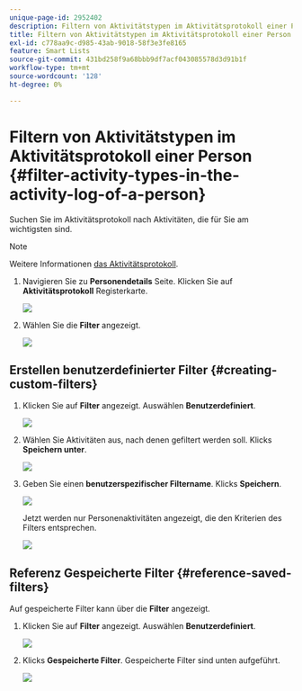 ```yaml
---
unique-page-id: 2952402
description: Filtern von Aktivitätstypen im Aktivitätsprotokoll einer Person - Marketo Docs - Produktdokumentation
title: Filtern von Aktivitätstypen im Aktivitätsprotokoll einer Person
exl-id: c778aa9c-d985-43ab-9018-58f3e3fe8165
feature: Smart Lists
source-git-commit: 431bd258f9a68bbb9df7acf043085578d3d91b1f
workflow-type: tm+mt
source-wordcount: '128'
ht-degree: 0%

---
```


# Filtern von Aktivitätstypen im Aktivitätsprotokoll einer Person {#filter-activity-types-in-the-activity-log-of-a-person}

Suchen Sie im Aktivitätsprotokoll nach Aktivitäten, die für Sie am wichtigsten sind.

>[!NOTE]
>
>Weitere Informationen [das Aktivitätsprotokoll](/help/marketo/product-docs/core-marketo-concepts/smart-lists-and-static-lists/managing-people-in-smart-lists/locate-the-activity-log-for-a-person.md).

1. Navigieren Sie zu **Personendetails** Seite. Klicken Sie auf **Aktivitätsprotokoll** Registerkarte.

   ![](assets/one.png)

1. Wählen Sie die **Filter** angezeigt.

   ![](assets/two-3.png)

## Erstellen benutzerdefinierter Filter {#creating-custom-filters}

1. Klicken Sie auf **Filter** angezeigt. Auswählen **Benutzerdefiniert**.

   ![](assets/three-3.png)

1. Wählen Sie Aktivitäten aus, nach denen gefiltert werden soll. Klicks **Speichern unter**.

   ![](assets/image2015-4-27-22-3a55-3a43.png)

1. Geben Sie einen **benutzerspezifischer Filtername**. Klicks **Speichern**.

   ![](assets/five-1.png)

   Jetzt werden nur Personenaktivitäten angezeigt, die den Kriterien des Filters entsprechen.

   ![](assets/six-1.png)

## Referenz Gespeicherte Filter {#reference-saved-filters}

Auf gespeicherte Filter kann über die **Filter** angezeigt.

1. Klicken Sie auf **Filter** angezeigt. Auswählen **Benutzerdefiniert**.

   ![](assets/seven-1.png)

1. Klicks **Gespeicherte Filter**. Gespeicherte Filter sind unten aufgeführt.

   ![](assets/eight.png)
